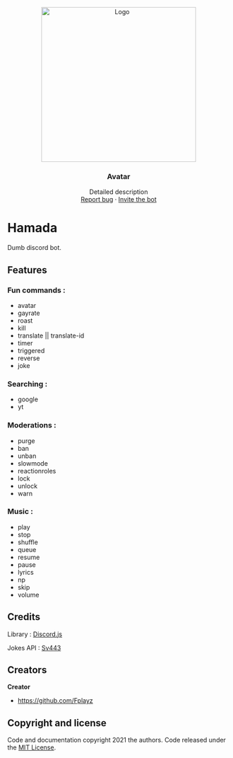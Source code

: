 <p align="center">
  <a href="hhttps://dsc.gg/astelixzbot">
    <img src="https://cdn.discordapp.com/avatars/827058809847545905/8e33890c9112d00eeca5e57d43f5decc.webp?size=2048" alt="Logo" width=350 height=350>
  </a>

  <h3 align="center">Avatar</h3>

  <p align="center">
    Detailed description
    <br>
    <a href="https://github.com/Fplayz/Hamada/issues">Report bug</a>
    ·
    <a href="https://dsc.gg/astelixzbot">Invite the bot</a>
  </p>
</p>

# Hamada
Dumb discord bot.

## Features

### Fun commands :

- avatar
- gayrate
- roast
- kill
- translate || translate-id
- timer
- triggered
- reverse
- joke

### Searching :

- google
- yt

### Moderations :

- purge
- ban
- unban
- slowmode
- reactionroles
- lock
- unlock
- warn

### Music :

- play
- stop
- shuffle
- queue
- resume
- pause
- lyrics
- np
- skip
- volume

## Credits

Library : [Discord.js](https://discord.js.org/)

Jokes API : [Sv443](https://sv443.net/jokeapi/v2/joke/Any)

## Creators

**Creator**

- <https://github.com/Fplayz>

## Copyright and license

Code and documentation copyright 2021 the authors. Code released under the [MIT License](https://github.com/Fplayz/Hamada/blob/master/LICENSE).

